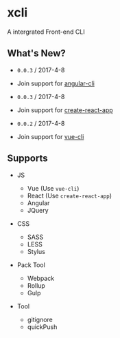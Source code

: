# xcli
A intergrated Front-end CLI

## What's New?

- `0.0.3` / 2017-4-8
- Join support for [angular-cli](https://github.com/angular/angular-cli)


- `0.0.3` / 2017-4-8
- Join support for [create-react-app](https://github.com/facebookincubator/create-react-app)


- `0.0.2` / 2017-4-8
- Join support for [vue-cli](https://github.com/vuejs/vue-cli)

## Supports

- JS
	- Vue (Use `vue-cli`)
	- React (Use `create-react-app`)
	- Angular
	- JQuery
	
- CSS
	- SASS
	- LESS
	- Stylus
	
- Pack Tool
	- Webpack
	- Rollup
	- Gulp
	
- Tool
	- gitignore
	- quickPush


